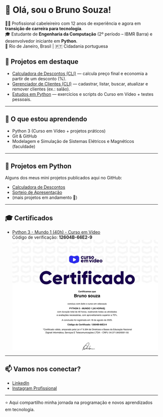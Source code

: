 # 👋 Olá, sou o Bruno Souza!

💇‍♂️ Profissional cabeleireiro com 12 anos de experiência e agora em **transição de carreira para tecnologia**.  
🎓 Estudante de **Engenharia da Computação** (2º período – IBMR Barra) e desenvolvedor iniciante em **Python**.  
📍 Rio de Janeiro, Brasil | 🇵🇹 Cidadania portuguesa  

## 🐍 Projetos em destaque

- [Calculadora de Descontos (CLI)](https://github.com/souzabrunu/Calculadora_Desconto) — calcula preço final e economia a partir de um desconto (%).
- [Gerenciador de Clientes (CLI)](https://github.com/souzabrunu/Gerenciador-Clientes) — cadastrar, listar, buscar, atualizar e remover clientes (ex.: salão).
- [Estudos em Python](https://github.com/souzabrunu/estudos-python) — exercícios e scripts do Curso em Vídeo + testes pessoais.

---

## 🚀 O que estou aprendendo
- Python 3 (Curso em Vídeo + projetos práticos)
- Git & GitHub
- Modelagem e Simulação de Sistemas Elétricos e Magnéticos (faculdade)

---

## 🐍 Projetos em Python
Alguns dos meus mini projetos publicados aqui no GitHub:

- [Calculadora de Descontos](https://github.com/souzabrunu/estudos-python)  
- [Sorteio de Apresentação](https://github.com/souzabrunu/estudos-python)  
- (mais projetos em andamento 🚧)

---

## 🎓 Certificados
- [Python 3 - Mundo 1 (40h) - Curso em Vídeo](https://www.cursoemvideo.com/validar-certificado/)  
  Código de verificação: **12604B-66E2-9**  
  ![Certificado Python 3](https://github.com/souzabrunu/souzabrunu/blob/main/IMG_4367.jpg)

---

## 📫 Vamos nos conectar?
- [LinkedIn](https://www.linkedin.com/in/bruno-souza-9250a4356/)  
- [Instagram Profissional](https://www.instagram.com/souzabrunu)

---

⭐ Aqui compartilho minha jornada na programação e novos aprendizados em tecnologia.

